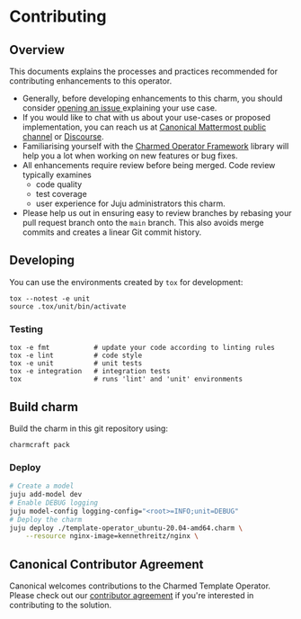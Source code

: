 # Contributing

## Overview

This documents explains the processes and practices recommended for contributing enhancements to
this operator.

<!-- TEMPLATE-TODO: Update the URL for issue creation -->

- Generally, before developing enhancements to this charm, you should consider [opening an issue
  ](https://github.com/canonical/operator-template/issues) explaining your use case.
- If you would like to chat with us about your use-cases or proposed implementation, you can reach
  us at [Canonical Mattermost public channel](https://chat.charmhub.io/charmhub/channels/charm-dev)
  or [Discourse](https://discourse.charmhub.io/).
- Familiarising yourself with the [Charmed Operator Framework](https://juju.is/docs/sdk) library
  will help you a lot when working on new features or bug fixes.
- All enhancements require review before being merged. Code review typically examines
  - code quality
  - test coverage
  - user experience for Juju administrators this charm.
- Please help us out in ensuring easy to review branches by rebasing your pull request branch onto
  the `main` branch. This also avoids merge commits and creates a linear Git commit history.

## Developing

You can use the environments created by `tox` for development:

```shell
tox --notest -e unit
source .tox/unit/bin/activate
```

### Testing

```shell
tox -e fmt           # update your code according to linting rules
tox -e lint          # code style
tox -e unit          # unit tests
tox -e integration   # integration tests
tox                  # runs 'lint' and 'unit' environments
```

## Build charm

Build the charm in this git repository using:

```shell
charmcraft pack
```

### Deploy

<!-- TEMPLATE-TODO: Update the deploy command for name of charm-->

```bash
# Create a model
juju add-model dev
# Enable DEBUG logging
juju model-config logging-config="<root>=INFO;unit=DEBUG"
# Deploy the charm
juju deploy ./template-operator_ubuntu-20.04-amd64.charm \
    --resource nginx-image=kennethreitz/nginx \
```

## Canonical Contributor Agreement

<!-- TEMPLATE-TODO: Update the description with the name of charm-->

Canonical welcomes contributions to the Charmed Template Operator. Please check out our [contributor agreement](https://ubuntu.com/legal/contributors) if you're interested in contributing to the solution.
